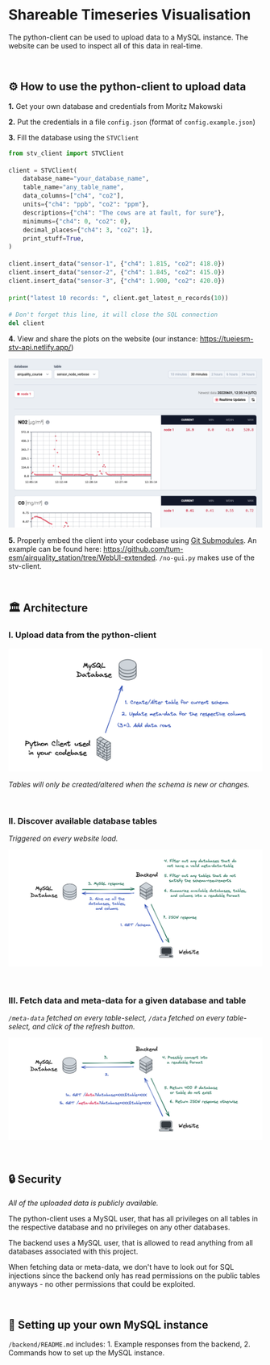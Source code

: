 # Shareable Timeseries Visualisation

The python-client can be used to upload data to a MySQL instance. The website can be used to inspect all of this data in real-time.

<br/>

## ⚙️ How to use the python-client to upload data

**1.** Get your own database and credentials from Moritz Makowski

**2.** Put the credentials in a file `config.json` (format of `config.example.json`)

**3.** Fill the database using the `STVClient`

```python
from stv_client import STVClient

client = STVClient(
    database_name="your_database_name",
    table_name="any_table_name",
    data_columns=["ch4", "co2"],
    units={"ch4": "ppb", "co2": "ppm"},
    descriptions={"ch4": "The cows are at fault, for sure"},
    minimums={"ch4": 0, "co2": 0},
    decimal_places={"ch4": 3, "co2": 1},
    print_stuff=True,
)

client.insert_data("sensor-1", {"ch4": 1.815, "co2": 418.0})
client.insert_data("sensor-2", {"ch4": 1.845, "co2": 415.0})
client.insert_data("sensor-3", {"ch4": 1.900, "co2": 420.0})

print("latest 10 records: ", client.get_latest_n_records(10))

# Don't forget this line, it will close the SQL connection
del client
```

**4.** View and share the plots on the website (our instance: https://tueiesm-stv-api.netlify.app/)

![](/docs/website-demo.png)

**5.** Properly embed the client into your codebase using [Git Submodules](https://git-scm.com/book/en/v2/Git-Tools-Submodules). An example can be found here: https://github.com/tum-esm/airquality_station/tree/WebUI-extended. `/no-gui.py` makes use of the stv-client.

<br/>

## 🏛 Architecture

### I. Upload data from the python-client

![](/docs/architecture-part-1.png)

_Tables will only be created/altered when the schema is new or changes._

<br/>

### II. Discover available database tables

_Triggered on every website load._

![](/docs/architecture-part-2.png)

<br/>

### III. Fetch data and meta-data for a given database and table

_`/meta-data` fetched on every table-select, `/data` fetched on every table-select, and click of the refresh button._

![](/docs/architecture-part-3.png)

<br/>

## 🔒 Security

_All of the uploaded data is publicly available._

The python-client uses a MySQL user, that has all privileges on all tables in the respective database and no privileges on any other databases.

The backend uses a MySQL user, that is allowed to read anything from all databases associated with this project.

When fetching data or meta-data, we don't have to look out for SQL injections since the backend only has read permissions on the public tables anyways - no other permissions that could be exploited.

<br/>

## 💾 Setting up your own MySQL instance

`/backend/README.md` includes: 1. Example responses from the backend, 2. Commands how to set up the MySQL instance.
